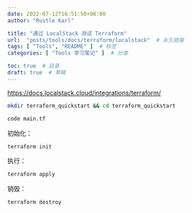 ```yaml
---
date: 2022-07-12T16:51:50+08:00
author: "Rustle Karl"

title: "通过 LocalStack 测试 Terraform"
url:  "posts/tools/docs/terraform/localstack"  # 永久链接
tags: [ "Tools", "README" ]  # 标签
categories: [ "Tools 学习笔记" ]  # 分类

toc: true  # 目录
draft: true  # 草稿
---
```


https://docs.localstack.cloud/integrations/terraform/

```bash
mkdir terraform_quickstart && cd terraform_quickstart
```

```bash
code main.tf
```

初始化：

```bash
terraform init
```

执行：

```bash
terraform apply
```

销毁：

```bash
terraform destroy
```

```bash

```

```bash

```

```bash

```

```bash

```


